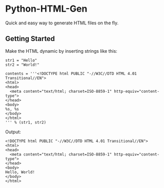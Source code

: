 # Python-HTML-Gen
Quick and easy way to generate HTML files on the fly.

## Getting Started

Make the HTML dynamic by inserting strings like this:
```
str1 = "Hello"
str2 = "World!"

contents = '''<!DOCTYPE html PUBLIC "-//W3C//DTD HTML 4.01 Transitional//EN">
<html>
<head>
  <meta content="text/html; charset=ISO-8859-1" http-equiv="content-type">  
</head>
<body>
%s, %s
</body>
</html>
''' % (str1, str2)
```

Output:
```
<!DOCTYPE html PUBLIC "-//W3C//DTD HTML 4.01 Transitional//EN">
<html>
<head>
  <meta content="text/html; charset=ISO-8859-1" http-equiv="content-type">  
</head>
<body>
Hello, World!
</body>
</html>
```

